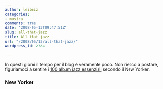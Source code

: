 ```yaml
---
author: leibniz
categories:
- musica
comments: true
date: '2008-05-13T09:47:51Z'
slug: all-that-jazz
title: All that jazz
url: "/2008/05/13/all-that-jazz/"
wordpress_id: 2784

---
```

In questi giorni il tempo per il blog è veramente poco. Non riesco a postare, figuriamoci a sentire i [100 album jazz essenziali](http://www.newyorker.com/online/2008/05/19/080519on_onlineonly_remnick?currentPage=all) secondo il New Yorker.


### New Yorker
